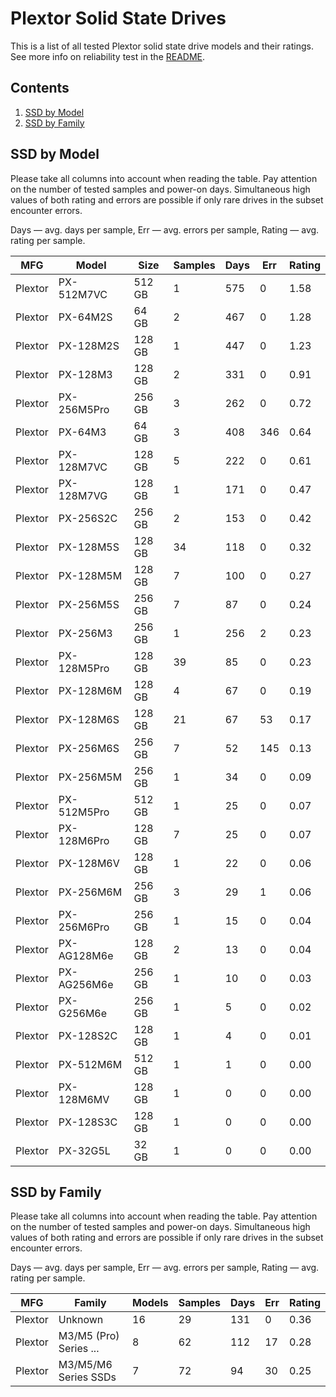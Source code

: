 Plextor Solid State Drives
==========================

This is a list of all tested Plextor solid state drive models and their ratings. See
more info on reliability test in the [README](https://github.com/linuxhw/SMART).

Contents
--------

1. [ SSD by Model  ](#ssd-by-model)
2. [ SSD by Family ](#ssd-by-family)

SSD by Model
------------

Please take all columns into account when reading the table. Pay attention on the
number of tested samples and power-on days. Simultaneous high values of both rating
and errors are possible if only rare drives in the subset encounter errors.

Days   — avg. days per sample,
Err    — avg. errors per sample,
Rating — avg. rating per sample.

| MFG       | Model              | Size   | Samples | Days  | Err   | Rating |
|-----------|--------------------|--------|---------|-------|-------|--------|
| Plextor   | PX-512M7VC         | 512 GB | 1       | 575   | 0     | 1.58   |
| Plextor   | PX-64M2S           | 64 GB  | 2       | 467   | 0     | 1.28   |
| Plextor   | PX-128M2S          | 128 GB | 1       | 447   | 0     | 1.23   |
| Plextor   | PX-128M3           | 128 GB | 2       | 331   | 0     | 0.91   |
| Plextor   | PX-256M5Pro        | 256 GB | 3       | 262   | 0     | 0.72   |
| Plextor   | PX-64M3            | 64 GB  | 3       | 408   | 346   | 0.64   |
| Plextor   | PX-128M7VC         | 128 GB | 5       | 222   | 0     | 0.61   |
| Plextor   | PX-128M7VG         | 128 GB | 1       | 171   | 0     | 0.47   |
| Plextor   | PX-256S2C          | 256 GB | 2       | 153   | 0     | 0.42   |
| Plextor   | PX-128M5S          | 128 GB | 34      | 118   | 0     | 0.32   |
| Plextor   | PX-128M5M          | 128 GB | 7       | 100   | 0     | 0.27   |
| Plextor   | PX-256M5S          | 256 GB | 7       | 87    | 0     | 0.24   |
| Plextor   | PX-256M3           | 256 GB | 1       | 256   | 2     | 0.23   |
| Plextor   | PX-128M5Pro        | 128 GB | 39      | 85    | 0     | 0.23   |
| Plextor   | PX-128M6M          | 128 GB | 4       | 67    | 0     | 0.19   |
| Plextor   | PX-128M6S          | 128 GB | 21      | 67    | 53    | 0.17   |
| Plextor   | PX-256M6S          | 256 GB | 7       | 52    | 145   | 0.13   |
| Plextor   | PX-256M5M          | 256 GB | 1       | 34    | 0     | 0.09   |
| Plextor   | PX-512M5Pro        | 512 GB | 1       | 25    | 0     | 0.07   |
| Plextor   | PX-128M6Pro        | 128 GB | 7       | 25    | 0     | 0.07   |
| Plextor   | PX-128M6V          | 128 GB | 1       | 22    | 0     | 0.06   |
| Plextor   | PX-256M6M          | 256 GB | 3       | 29    | 1     | 0.06   |
| Plextor   | PX-256M6Pro        | 256 GB | 1       | 15    | 0     | 0.04   |
| Plextor   | PX-AG128M6e        | 128 GB | 2       | 13    | 0     | 0.04   |
| Plextor   | PX-AG256M6e        | 256 GB | 1       | 10    | 0     | 0.03   |
| Plextor   | PX-G256M6e         | 256 GB | 1       | 5     | 0     | 0.02   |
| Plextor   | PX-128S2C          | 128 GB | 1       | 4     | 0     | 0.01   |
| Plextor   | PX-512M6M          | 512 GB | 1       | 1     | 0     | 0.00   |
| Plextor   | PX-128M6MV         | 128 GB | 1       | 0     | 0     | 0.00   |
| Plextor   | PX-128S3C          | 128 GB | 1       | 0     | 0     | 0.00   |
| Plextor   | PX-32G5L           | 32 GB  | 1       | 0     | 0     | 0.00   |

SSD by Family
-------------

Please take all columns into account when reading the table. Pay attention on the
number of tested samples and power-on days. Simultaneous high values of both rating
and errors are possible if only rare drives in the subset encounter errors.

Days   — avg. days per sample,
Err    — avg. errors per sample,
Rating — avg. rating per sample.

| MFG       | Family                 | Models | Samples | Days  | Err   | Rating |
|-----------|------------------------|--------|---------|-------|-------|--------|
| Plextor   | Unknown                | 16     | 29      | 131   | 0     | 0.36   |
| Plextor   | M3/M5 (Pro) Series ... | 8      | 62      | 112   | 17    | 0.28   |
| Plextor   | M3/M5/M6 Series SSDs   | 7      | 72      | 94    | 30    | 0.25   |
